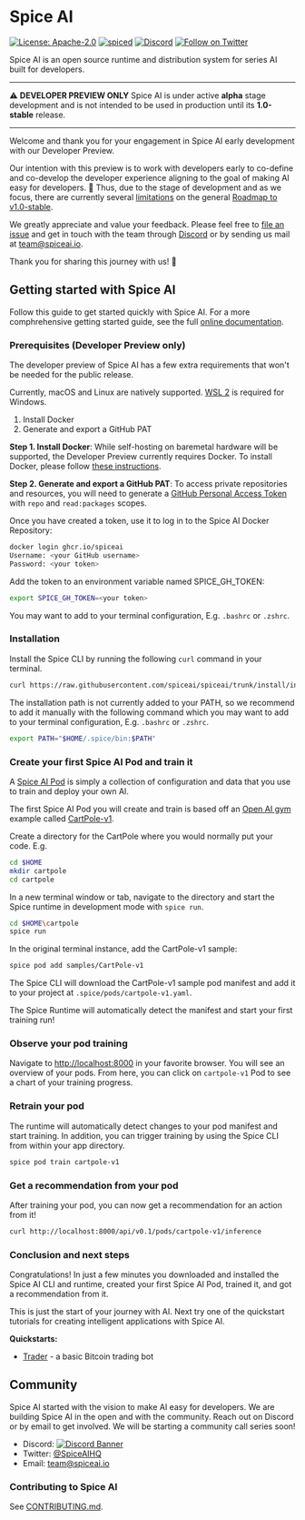 # Spice AI

[![License: Apache-2.0](https://img.shields.io/badge/License-Apache_2.0-yellow.svg)](https://opensource.org/licenses/Apache-2.0)
[![spiced](https://github.com/spiceai/spice/actions/workflows/spiced.yml/badge.svg?branch=trunk&event=push)](https://github.com/spiceai/spice/actions/workflows/spiced.yml)
[![Discord](https://img.shields.io/discord/803820740868571196)](https://discord.com/channels/803820740868571196/803820740868571199)
[![Follow on Twitter](https://img.shields.io/twitter/follow/spiceaihq.svg?style=social&logo=twitter)](https://twitter.com/intent/follow?screen_name=spiceaihq)

Spice AI is an open source runtime and distribution system for series AI built for developers.

---

⚠️ **DEVELOPER PREVIEW ONLY** Spice AI is under active **alpha** stage development and is not intended to be used in production until its **1.0-stable** release.

---

Welcome and thank you for your engagement in Spice AI early development with our Developer Preview.

Our intention with this preview is to work with developers early to co-define and co-develop the developer experience aligning to the goal of making AI easy for developers. 🚀 Thus, due to the stage of development and as we focus, there are currently several [limitations](https://github.com/spiceai/spiceai/docs/ROADMAP.md#current-limitations) on the general [Roadmap to v1.0-stable](https://github.com/spiceai/spiceai/docs/ROADMAP.md#spice-ai-1.0-stable-roadmap).

We greatly appreciate and value your feedback. Please feel free to [file an issue](https://github.com/spiceai/spiceai/issues/new) and get in touch with the team through [Discord](https://discord.com/channels/803820740868571196/803820740868571199) or by sending us mail at [team@spiceai.io](mailto:team@spiceai.io).

Thank you for sharing this journey with us! 🙏

## Getting started with Spice AI

Follow this guide to get started quickly with Spice AI. For a more comphrehensive getting started guide, see the full [online documentation](https://laughing-doodle-19648c61.pages.github.io/).

### Prerequisites (Developer Preview only)

The developer preview of Spice AI has a few extra requirements that won't be needed for the public release.

Currently, macOS and Linux are natively supported. [WSL 2](https://docs.microsoft.com/en-us/windows/wsl/install-win10) is required for Windows.

1. Install Docker
2. Generate and export a GitHub PAT

**Step 1. Install Docker**: While self-hosting on baremetal hardware will be supported, the Developer Preview currently requires Docker. To install Docker, please follow [these instructions](https://docs.docker.com/get-docker/).

**Step 2. Generate and export a GitHub PAT**: To access private repositories and resources, you will need to generate a [GitHub Personal Access Token](https://docs.github.com/en/github/authenticating-to-github/keeping-your-account-and-data-secure/creating-a-personal-access-token) with `repo` and `read:packages` scopes.

Once you have created a token, use it to log in to the Spice AI Docker Repository:

```bash
docker login ghcr.io/spiceai
Username: <your GitHub username>
Password: <your token>
```

Add the token to an environment variable named SPICE_GH_TOKEN:

```bash
export SPICE_GH_TOKEN=<your token>
```

You may want to add to your terminal configuration, E.g. `.bashrc` or `.zshrc`.

### Installation

Install the Spice CLI by running the following `curl` command in your terminal.

```bash
curl https://raw.githubusercontent.com/spiceai/spiceai/trunk/install/install.sh\?token\=AAATSLXNSHFZJML3F53V6MLBDIX4Q | /bin/bash
```

The installation path is not currently added to your PATH, so we recommend to add it manually with the following command which you may want to add to your terminal configuration, E.g. `.bashrc` or `.zshrc`.

```bash
export PATH="$HOME/.spice/bin:$PATH"
```

### Create your first Spice AI Pod and train it

A [Spice AI Pod](https://laughing-doodle-19648c61.pages.github.io/#/Concepts?id=pod) is simply a collection of configuration and data that you use to train and deploy your own AI.

The first Spice AI Pod you will create and train is based off an [Open AI gym](https://gym.openai.com/) example called [CartPole-v1](https://gym.openai.com/envs/CartPole-v1/).

Create a directory for the CartPole where you would normally put your code. E.g.

```bash
cd $HOME
mkdir cartpole
cd cartpole
```

In a new terminal window or tab, navigate to the directory and start the Spice runtime in development mode with `spice run`.

```bash
cd $HOME\cartpole
spice run
```

In the original terminal instance, add the CartPole-v1 sample:

```bash
spice pod add samples/CartPole-v1
```

The Spice CLI will download the CartPole-v1 sample pod manifest and add it to your project at `.spice/pods/cartpole-v1.yaml`.

The Spice Runtime will automatically detect the manifest and start your first training run!

### Observe your pod training

Navigate to [http://localhost:8000](http://localhost:8000) in your favorite browser.  You will see an overview of your pods. From here, you can click on `cartpole-v1` Pod to see a chart of your training progress.

### Retrain your pod

The runtime will automatically detect changes to your pod manifest and start training. In addition, you can trigger training by using the Spice CLI from within your app directory.

```bash
spice pod train cartpole-v1
```

### Get a recommendation from your pod

After training your pod, you can now get a recommendation for an action from it!

```bash
curl http://localhost:8000/api/v0.1/pods/cartpole-v1/inference
```

### Conclusion and next steps

Congratulations! In just a few minutes you downloaded and installed the Spice AI CLI and runtime, created your first Spice AI Pod, trained it, and got a recommendation from it.

This is just the start of your journey with AI. Next try one of the quickstart tutorials for creating intelligent applications with Spice AI.

**Quickstarts:**

- [Trader](https://laughing-doodle-19648c61.pages.github.io/#/Samples?id=trader) - a basic Bitcoin trading bot

## Community

Spice AI started with the vision to make AI easy for developers. We are building Spice AI in the open and with the community. Reach out on Discord or by email to get involved. We will be starting a community call series soon!

- Discord: [![Discord Banner](https://discord.com/api/guilds/803820740868571196/widget.png?style=shield)](https://discord.com/channels/803820740868571196/803820740868571199)
- Twitter: [@SpiceAIHQ](https://twitter.com/spiceaihq)
- Email: [team@spiceai.io](mailto:team@spiceai.io)

### Contributing to Spice AI

See [CONTRIBUTING.md](/CONTRIBUTING.md).
